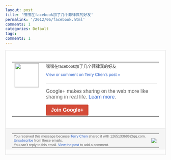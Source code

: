 ```yaml
---
layout: post
title: '嘿嘿在facebook加了几个菲律宾的好友'
permalink: '/2012/06/facebook.html'
comments: 1
categories: Default
tags: 
comments: 1
---
```

<div style="border:solid 1px #dfdfdf;color:#686868;font:13px Arial"><div style="background-color:#fff;padding:20px;"><table cellpadding="0" cellspacing="0"><tr><td style="padding-right:15px;vertical-align:top"><a href="https://plus.google.com/_/notifications/ngemlink?&amp;emid=CNCwy4C61LACFeo0QAodNlcAAA&amp;path=%2F108643996575278738906&amp;dt=1339907927893"><img height="75" src="https://lh3.googleusercontent.com/-KKRGTyJ5Bl0/AAAAAAAAAAI/AAAAAAAAEEY/jllxqER5dCk/s75-c-k-a/photo.jpg" style="border:solid 1px #cccccc;" width="75"/></a></td><td style="width:578px;color:#333;font:13px Arial;vertical-align:top;"><div style="padding-bottom:10px">嘿嘿在facebook加了几个菲律宾的好<wbr/>友</div><a href="https://plus.google.com/_/notifications/ngemlink?&amp;emid=CNCwy4C61LACFeo0QAodNlcAAA&amp;path=%2F108643996575278738906%2Fposts%2FN2NFpbgArKt%3Fgpinv%3DAMIXal_5BOEjI8L0kQjqIUJD_-dvajmvhXtFUuLf6JOY-XSwpjvwqR6I07gEykAEylFAA4oPmLrIQo5yRu1s0QiSUTHaaO543Rctz1SIgB8Y-8gWTKGoJvc&amp;dt=1339907927893" style="color:#3366CC;text-decoration:none;">View or comment on Terry Chen's post »</a><div style="margin-top:20px;border-top:solid 1px #dfdfdf"><div style="padding:15px 0;color:#686868;font:16px Arial;">Google+ makes sharing on the web more like sharing in real life. <a href="http://www.google.com/+/learnmore/" style="color:#3366CC;text-decoration:none;">Learn more</a>.</div><a href="https://plus.google.com/_/notifications/ngemlink?&amp;emid=CNCwy4C61LACFeo0QAodNlcAAA&amp;path=%2F%3Fgpinv%3DAMIXal_5BOEjI8L0kQjqIUJD_-dvajmvhXtFUuLf6JOY-XSwpjvwqR6I07gEykAEylFAA4oPmLrIQo5yRu1s0QiSUTHaaO543Rctz1SIgB8Y-8gWTKGoJvc&amp;dt=1339907927893" style="display:inline-block;padding:7px 15px;background-color:#d44b38; color:#fff;font-size:16px; font-weight:bold;border-radius:2px;border:solid 1px #c43b28; white-space:nowrap;text-decoration:none">Join Google+</a></div></td></tr></table></div><div style="border-top:solid 1px #dfdfdf;padding:0 20px; background-color:#f5f5f5"><table cellpadding="0" cellspacing="0" style="height:50px"><tbody><tr><td style="vertical-align:middle;width:100%; color:#636363;font:11px Arial; line-height:120%">You received this message because <a href="https://plus.google.com/_/notifications/ngemlink?&amp;emid=CNCwy4C61LACFeo0QAodNlcAAA&amp;path=%2F108643996575278738906%3Fgpinv%3DAMIXal_5BOEjI8L0kQjqIUJD_-dvajmvhXtFUuLf6JOY-XSwpjvwqR6I07gEykAEylFAA4oPmLrIQo5yRu1s0QiSUTHaaO543Rctz1SIgB8Y-8gWTKGoJvc&amp;dt=1339907927893" style="color:#3366CC;text-decoration:none;">Terry Chen</a> shared it with 1265133686@qq.com. <a href="https://plus.google.com/_/notifications/ngemlink?&amp;emid=CNCwy4C61LACFeo0QAodNlcAAA&amp;path=%2F_%2Fnonplus%2Femailsettings%3Fgpinv%3DAMIXal_5BOEjI8L0kQjqIUJD_-dvajmvhXtFUuLf6JOY-XSwpjvwqR6I07gEykAEylFAA4oPmLrIQo5yRu1s0QiSUTHaaO543Rctz1SIgB8Y-8gWTKGoJvc%26est%3DADH5u8VLJC2CqR-cr7vjRLgjPf9F3hYxW2yp7A0Na7IPWftcq0djWdLwp5rVQMTZEmFi6nGtntxm4YNGtCnvrvbnPkjmO8umkG-eb5mSY0YZr_0iZUk6ya2c7s1jlvDQzi3f37WhvQtY&amp;dt=1339907927893" style="color:#3366CC;text-decoration:none;">Unsubscribe</a> from these emails.<br/>You can't reply to this email. <a href="https://plus.google.com/_/notifications/ngemlink?&amp;emid=CNCwy4C61LACFeo0QAodNlcAAA&amp;path=%2F108643996575278738906%2Fposts%2FN2NFpbgArKt%3Fgpinv%3DAMIXal_5BOEjI8L0kQjqIUJD_-dvajmvhXtFUuLf6JOY-XSwpjvwqR6I07gEykAEylFAA4oPmLrIQo5yRu1s0QiSUTHaaO543Rctz1SIgB8Y-8gWTKGoJvc&amp;dt=1339907927893" style="color:#3366CC;text-decoration:none;">View the post</a> to add a comment.<br/></td><td><img src="https://ssl.gstatic.com/s2/oz/images/notifications/logo/google-plus-6617a72bb36cc548861652780c9e6ff1.png"/></td></tr></tbody></table></div></div>